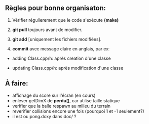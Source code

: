 ## Règles pour bonne organisaton:

1. Vérifier régulierement que le code s'exécute **(make)**

2. **git pull** toujours avant de modifier.

3. **git add** [uniquement les fichiers modifiées].

4. **commit** avec message claire en anglais, par ex:

- adding Class.cpp/h: après creation d'une classe

- updating Class.cpp/h: après modification d'une classe

## À faire:

- affichage du score sur l'écran (en cours)
- enlever getDimX de **perdu()**, car utilise taille statique
- verifier que la balle respawn au milieu du terrain
- reverifier collisions encore une fois (pourquoi 1 et -1 seulement?)
- il est ou pong.doxy dans doc/ ?